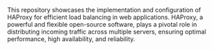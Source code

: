 This repository showcases the implementation and configuration of HAProxy for efficient load balancing in web applications. HAProxy, a powerful and flexible open-source software, plays a pivotal role in distributing incoming traffic across multiple servers, ensuring optimal performance, high availability, and reliability.
